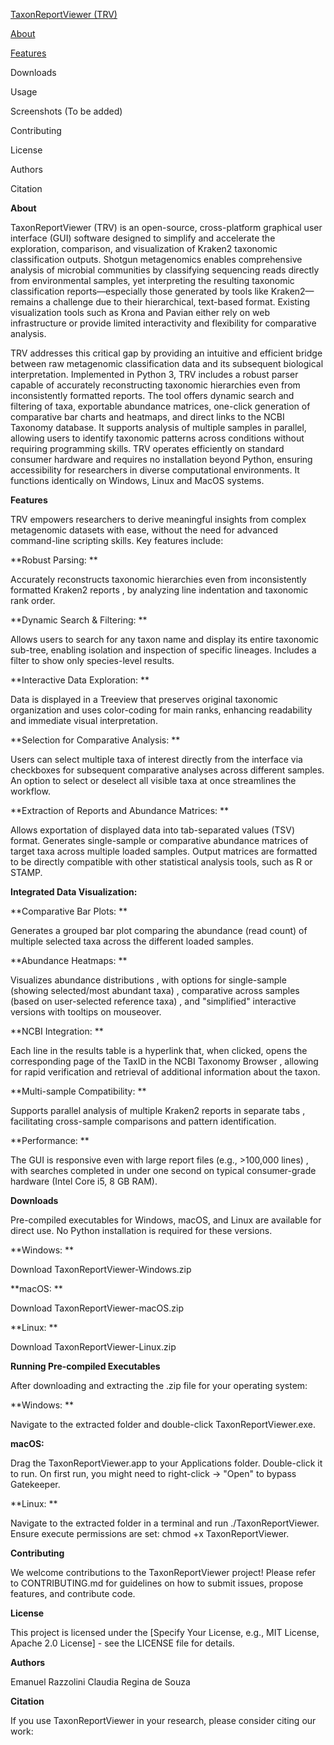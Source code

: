 [TaxonReportViewer (TRV)](https://github.com/erazzolini/taxonreportviewer/blob/main/trv.png)

[About](https://github.com/erazzolini/taxonreportviewer/blob/main/About)

[Features](https://github.com/erazzolini/taxonreportviewer/blob/main/Features)

Downloads

Usage

Screenshots (To be added)

Contributing

License

Authors

Citation


**About**

TaxonReportViewer (TRV) is an open-source, cross-platform graphical user interface (GUI) software designed to simplify and accelerate the exploration, comparison, and visualization of Kraken2 taxonomic classification outputs. Shotgun metagenomics enables comprehensive analysis of microbial communities by classifying sequencing reads directly from environmental samples, yet interpreting the resulting taxonomic classification reports—especially those generated by tools like Kraken2—remains a challenge due to their hierarchical, text-based format. Existing visualization tools such as Krona and Pavian either rely on web infrastructure or provide limited interactivity and flexibility for comparative analysis.


TRV addresses this critical gap by providing an intuitive and efficient bridge between raw metagenomic classification data and its subsequent biological interpretation. Implemented in Python 3, TRV includes a robust parser capable of accurately reconstructing taxonomic hierarchies even from inconsistently formatted reports. The tool offers dynamic search and filtering of taxa, exportable abundance matrices, one-click generation of comparative bar charts and heatmaps, and direct links to the NCBI Taxonomy database. It supports analysis of multiple samples in parallel, allowing users to identify taxonomic patterns across conditions without requiring programming skills. TRV operates efficiently on standard consumer hardware and requires no installation beyond Python, ensuring accessibility for researchers in diverse computational environments. It functions identically on Windows, Linux and MacOS systems.





**Features**

  TRV empowers researchers to derive meaningful insights from complex metagenomic datasets with ease, without the need for advanced command-line scripting skills. Key features include:

**Robust Parsing: **

  Accurately reconstructs taxonomic hierarchies even from inconsistently formatted Kraken2 reports , by analyzing line indentation and taxonomic rank order.

**Dynamic Search & Filtering: **

  Allows users to search for any taxon name and display its entire taxonomic sub-tree, enabling isolation and inspection of specific lineages. Includes a filter to show only species-level results.

**Interactive Data Exploration: **

  Data is displayed in a Treeview that preserves original taxonomic organization and uses color-coding for main ranks, enhancing readability and immediate visual interpretation.

**Selection for Comparative Analysis: **
	
  Users can select multiple taxa of interest directly from the interface via checkboxes for subsequent comparative analyses across different samples. An option to select or deselect all visible taxa at once streamlines the workflow.

**Extraction of Reports and Abundance Matrices: **

  Allows exportation of displayed data into tab-separated values (TSV) format. Generates single-sample or comparative abundance matrices of target taxa across multiple loaded samples. Output matrices are formatted to be directly compatible with other statistical analysis 		tools, such as R or STAMP.


**Integrated Data Visualization:**


**Comparative Bar Plots: **

  Generates a grouped bar plot comparing the abundance (read count) of multiple selected taxa across the different loaded samples.

**Abundance Heatmaps: **

  Visualizes abundance distributions , with options for single-sample (showing selected/most abundant taxa) , comparative across samples (based on user-selected reference taxa) , and "simplified" interactive versions with tooltips on mouseover.

**NCBI Integration: **

  Each line in the results table is a hyperlink that, when clicked, opens the corresponding page of the TaxID in the NCBI Taxonomy Browser , allowing for rapid verification and retrieval of additional information about the taxon.

**Multi-sample Compatibility: **

  Supports parallel analysis of multiple Kraken2 reports in separate tabs , facilitating cross-sample comparisons and pattern identification.




**Performance: **

  The GUI is responsive even with large report files (e.g., >100,000 lines) , with searches completed in under one second on typical consumer-grade hardware (Intel Core i5, 8 GB RAM).

**Downloads**

  Pre-compiled executables for Windows, macOS, and Linux are available for direct use. No Python installation is required for these versions.

**Windows: **

  Download TaxonReportViewer-Windows.zip

**macOS: **

  Download TaxonReportViewer-macOS.zip

**Linux: **

  Download TaxonReportViewer-Linux.zip


**Running Pre-compiled Executables**

  After downloading and extracting the .zip file for your operating system:

**Windows: **

  Navigate to the extracted folder and double-click TaxonReportViewer.exe.


**macOS:**

  Drag the TaxonReportViewer.app to your Applications folder. Double-click it to run. On first run, you might need to right-click -> "Open" to bypass Gatekeeper.


**Linux: **

  Navigate to the extracted folder in a terminal and run ./TaxonReportViewer. Ensure execute permissions are set: chmod +x TaxonReportViewer.


**Contributing**

  We welcome contributions to the TaxonReportViewer project! Please refer to CONTRIBUTING.md for guidelines on how to submit issues, propose features, and contribute code.

**License**

  This project is licensed under the [Specify Your License, e.g., MIT License, Apache 2.0 License] - see the LICENSE file for details.

**Authors**

  Emanuel Razzolini 
	Claudia Regina de Souza 

**Citation**

  If you use TaxonReportViewer in your research, please consider citing our work:

